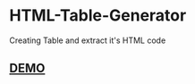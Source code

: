 # HTML-Table-Generator
Creating Table and extract it's HTML code

## [DEMO](https://moscuet.github.io/Table-Generator/)


